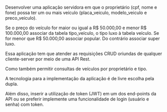 Desenvolver uma aplicação servidora em que o proprietário (cpf, nome e fone) possa ter um ou mais veículo (placa_veiculo, modelo_veiculo e preco_veiculo). 

Se o preço do veículo for maior ou igual a R$ 50.000,00 e menor R$ 100.000,00 associar da tabela tipo_veículo, o tipo luxo à tabela veículo. Se for menor que R$ 50.000,00 associar popular. Do contrário associar super luxo. 

Essa aplicação tem que atender as requisições CRUD oriundas de qualquer cliente-server por meio de uma API Rest. 

Como também permitir consultas de veículos por proprietário e tipo. 

A tecnologia para a implementação da aplicação é de livre escolha pela dupla. 

Além disso, inserir a utilização de token (JWT) em um dos end-points da API ou se preferir implemente uma funcionalidade de login (usuário e senha) com token.